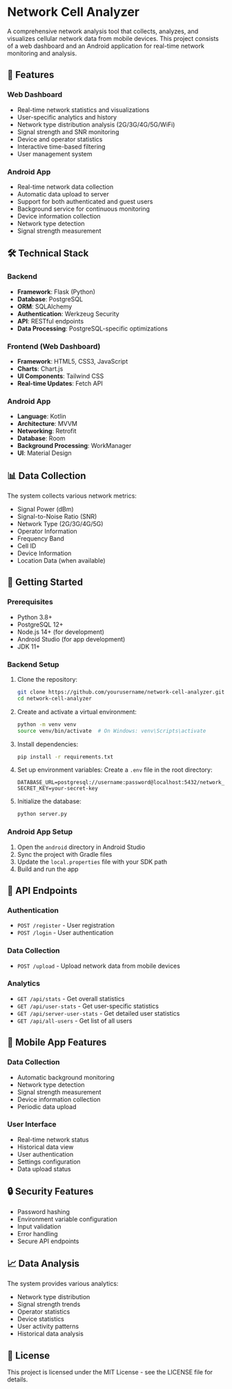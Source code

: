 # Network Cell Analyzer

A comprehensive network analysis tool that collects, analyzes, and visualizes cellular network data from mobile devices. This project consists of a web dashboard and an Android application for real-time network monitoring and analysis.

## 🌟 Features

### Web Dashboard

- Real-time network statistics and visualizations
- User-specific analytics and history
- Network type distribution analysis (2G/3G/4G/5G/WiFi)
- Signal strength and SNR monitoring
- Device and operator statistics
- Interactive time-based filtering
- User management system

### Android App

- Real-time network data collection
- Automatic data upload to server
- Support for both authenticated and guest users
- Background service for continuous monitoring
- Device information collection
- Network type detection
- Signal strength measurement

## 🛠️ Technical Stack

### Backend

- **Framework**: Flask (Python)
- **Database**: PostgreSQL
- **ORM**: SQLAlchemy
- **Authentication**: Werkzeug Security
- **API**: RESTful endpoints
- **Data Processing**: PostgreSQL-specific optimizations

### Frontend (Web Dashboard)

- **Framework**: HTML5, CSS3, JavaScript
- **Charts**: Chart.js
- **UI Components**: Tailwind CSS
- **Real-time Updates**: Fetch API

### Android App

- **Language**: Kotlin
- **Architecture**: MVVM
- **Networking**: Retrofit
- **Database**: Room
- **Background Processing**: WorkManager
- **UI**: Material Design

## 📊 Data Collection

The system collects various network metrics:

- Signal Power (dBm)
- Signal-to-Noise Ratio (SNR)
- Network Type (2G/3G/4G/5G)
- Operator Information
- Frequency Band
- Cell ID
- Device Information
- Location Data (when available)

## 🚀 Getting Started

### Prerequisites

- Python 3.8+
- PostgreSQL 12+
- Node.js 14+ (for development)
- Android Studio (for app development)
- JDK 11+

### Backend Setup

1. Clone the repository:

   ```bash
   git clone https://github.com/yourusername/network-cell-analyzer.git
   cd network-cell-analyzer
   ```

2. Create and activate a virtual environment:

   ```bash
   python -m venv venv
   source venv/bin/activate  # On Windows: venv\Scripts\activate
   ```

3. Install dependencies:

   ```bash
   pip install -r requirements.txt
   ```

4. Set up environment variables:
   Create a `.env` file in the root directory:

   ```
   DATABASE_URL=postgresql://username:password@localhost:5432/network_analyzer
   SECRET_KEY=your-secret-key
   ```

5. Initialize the database:
   ```bash
   python server.py
   ```

### Android App Setup

1. Open the `android` directory in Android Studio
2. Sync the project with Gradle files
3. Update the `local.properties` file with your SDK path
4. Build and run the app

## 📡 API Endpoints

### Authentication

- `POST /register` - User registration
- `POST /login` - User authentication

### Data Collection

- `POST /upload` - Upload network data from mobile devices

### Analytics

- `GET /api/stats` - Get overall statistics
- `GET /api/user-stats` - Get user-specific statistics
- `GET /api/server-user-stats` - Get detailed user statistics
- `GET /api/all-users` - Get list of all users

## 📱 Mobile App Features

### Data Collection

- Automatic background monitoring
- Network type detection
- Signal strength measurement
- Device information collection
- Periodic data upload

### User Interface

- Real-time network status
- Historical data view
- User authentication
- Settings configuration
- Data upload status

## 🔒 Security Features

- Password hashing
- Environment variable configuration
- Input validation
- Error handling
- Secure API endpoints

## 📈 Data Analysis

The system provides various analytics:

- Network type distribution
- Signal strength trends
- Operator statistics
- Device statistics
- User activity patterns
- Historical data analysis

## 📝 License

This project is licensed under the MIT License - see the LICENSE file for details.
